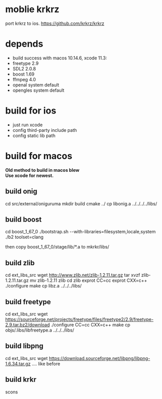 # moblie krkrz
port krkrz to ios.
https://github.com/krkrz/krkrz


# depends
* build success with macos 10.14.6, xcode 11.3:
* freetype 2.9
* SDL2 2.0.8
* boost 1.69
* ffmpeg 4.0
* openal system default
* opengles system default

# build for ios
* just run  xcode
* config third-party include path
* config static lib path
  
# build for macos
**Old method to build in macos blew**  
**Use xcode for newest.**
## build onig
cd src/external/oniguruma
mkdir build
cmake ../
cp libonig.a ../../../../libs/

## build boost
cd boost_1_67_0
./bootstrap.sh --with-libraries=filesystem,locale,system
./b2 toolset=clang


then copy boost_1_67_0/stage/lib/*.a to mkrkr/libs/

## build zlib
cd ext_libs_src
wget http://www.zlib.net/zlib-1.2.11.tar.gz
tar xvzf zlib-1.2.11.tar.gz
mv zlib-1.2.11 zlib
cd zlib
exprot CC=cc
exprot CXX=c++
./configure
make
cp libz.a ../../../libs/

## build freetype
cd ext_libs_src
wget https://sourceforge.net/projects/freetype/files/freetype2/2.9/freetype-2.9.tar.bz2/download
./configure CC=cc CXX=c++
make
cp objs/.libs/libfreetype.a ../../../libs/

## build libpng
cd ext_libs_src
wget https://download.sourceforge.net/libpng/libpng-1.6.34.tar.gz
....
like before

## build krkr
scons
